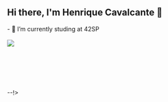 ## Hi there, I'm Henrique Cavalcante 👋
<div style="display: inline_block">
  <div>
    <a>- 🌱 I’m currently studing at 42SP</a><br><br>
    <img align="left" src="https://github-readme-stats.vercel.app/api/top-langs/?username=maykonmori&layout=compact&langs_count=7&theme=dracula"/><br><br><br><br><br><br>
  </div>
</div>

--!>


